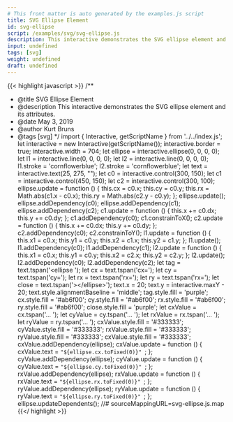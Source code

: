 ```yaml
---
# This front matter is auto generated by the examples.js script
title: SVG Ellipse Element
id: svg-ellipse
script: /examples/svg/svg-ellipse.js
description: This interactive demonstrates the SVG ellipse element and its attributes.
input: undefined
tags: [svg]
weight: undefined
draft: undefined
---
```


{{< highlight javascript >}}
/**
* @title SVG Ellipse Element
* @description This interactive demonstrates the SVG ellipse element and its attributes.
* @date May 3, 2019
* @author Kurt Bruns
* @tags [svg]
*/
import { Interactive, getScriptName } from '../../index.js';
let interactive = new Interactive(getScriptName());
interactive.border = true;
interactive.width = 704;
let ellipse = interactive.ellipse(0, 0, 0, 0);
let l1 = interactive.line(0, 0, 0, 0);
let l2 = interactive.line(0, 0, 0, 0);
l1.stroke = 'cornflowerblue';
l2.stroke = 'cornflowerblue';
let text = interactive.text(25, 275, "");
let c0 = interactive.control(300, 150);
let c1 = interactive.control(450, 150);
let c2 = interactive.control(300, 100);
ellipse.update = function () {
    this.cx = c0.x;
    this.cy = c0.y;
    this.rx = Math.abs(c1.x - c0.x);
    this.ry = Math.abs(c2.y - c0.y);
};
ellipse.update();
ellipse.addDependency(c0);
ellipse.addDependency(c1);
ellipse.addDependency(c2);
c1.update = function () {
    this.x += c0.dx;
    this.y += c0.dy;
};
c1.addDependency(c0);
c1.constrainToX();
c2.update = function () {
    this.x += c0.dx;
    this.y += c0.dy;
};
c2.addDependency(c0);
c2.constrainToY();
l1.update = function () {
    this.x1 = c0.x;
    this.y1 = c0.y;
    this.x2 = c1.x;
    this.y2 = c1.y;
};
l1.update();
l1.addDependency(c0);
l1.addDependency(c1);
l2.update = function () {
    this.x1 = c0.x;
    this.y1 = c0.y;
    this.x2 = c2.x;
    this.y2 = c2.y;
};
l2.update();
l2.addDependency(c0);
l2.addDependency(c2);
let tag = text.tspan('&lt;ellipse ');
let cx = text.tspan('cx=');
let cy = text.tspan('cy=');
let rx = text.tspan('rx=');
let ry = text.tspan('rx=');
let close = text.tspan('&gt;&lt;/ellipse&gt;');
text.x = 20;
text.y = interactive.maxY - 20;
text.style.alignmentBaseline = 'middle';
tag.style.fill = 'purple';
cx.style.fill = '#ab6f00';
cy.style.fill = '#ab6f00';
rx.style.fill = '#ab6f00';
ry.style.fill = '#ab6f00';
close.style.fill = 'purple';
let cxValue = cx.tspan('... ');
let cyValue = cy.tspan('... ');
let rxValue = rx.tspan('... ');
let ryValue = ry.tspan('... ');
cxValue.style.fill = '#333333';
cyValue.style.fill = '#333333';
rxValue.style.fill = '#333333';
ryValue.style.fill = '#333333';
cxValue.style.fill = '#333333';
cxValue.addDependency(ellipse);
cxValue.update = function () {
    cxValue.text = `"${ellipse.cx.toFixed(0)}" `;
};
cyValue.addDependency(ellipse);
cyValue.update = function () {
    cyValue.text = `"${ellipse.cy.toFixed(0)}" `;
};
rxValue.addDependency(ellipse);
rxValue.update = function () {
    rxValue.text = `"${ellipse.rx.toFixed(0)}" `;
};
ryValue.addDependency(ellipse);
ryValue.update = function () {
    ryValue.text = `"${ellipse.ry.toFixed(0)}" `;
};
ellipse.updateDependents();
//# sourceMappingURL=svg-ellipse.js.map
{{</ highlight >}}

